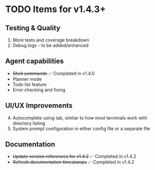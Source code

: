 # TODO Items for v1.4.3+

## Testing & Quality
1. More tests and coverage breakdown
2. Debug logs - to be added/enhanced

## Agent capabilities
- ~~Shell commands~~ ✅ Completed in v1.4.0
- Planner mode
- Todo list feature
- Error checking and fixing

## UI/UX Improvements  
4. Autocomplete using tab, similar to how most terminals work with directory listing
5. System prompt configuration in either config file or a separate file

## Documentation
- ~~Update version references for v1.4.2~~ ✅ Completed in v1.4.2
- ~~Refresh documentation timestamps~~ ✅ Completed in v1.4.2